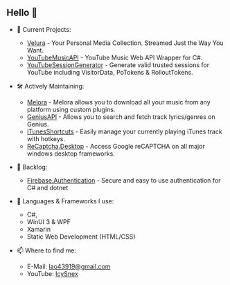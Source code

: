 ## Hello 👋

- 👀 Current Projects:
  - [Velura](https://github.com/IcySnex/Velura) -  Your Personal Media Collection. Streamed Just the Way You Want.
  - [YouTubeMusicAPI](https://github.com/IcySnex/YouTubeMusicAPI) - YouTube Music Web API Wrapper for C#.
  - [YouTubeSessionGenerator](https://github.com/IcySnex/YouTubeSessionGenerator) - Generate valid trusted sessions for YouTube including VisitorData, PoTokens & RolloutTokens.
 
- 🛠️ Actively Maintaining:
  - [Melora](https://github.com/IcySnex/Melora) - Melora allows you to download all your music from any platform using custom plugins.
  - [GeniusAPI](https://github.com/IcySnex/GeniusAPI) - Allows you to search and fetch track lyrics/genres on Genius.
  - [ITunesShortcuts](https://github.com/IcySnex/ITunesShortcuts) - Easily manage your currently playing iTunes track with hotkeys.
  - [ReCaptcha.Desktop](https://github.com/IcySnex/ReCaptcha.Desktop) - Access Google reCAPTCHA on all major windows desktop frameworks.
 
- 📝 Backlog:
  - [Firebase.Authentication](https://github.com/IcySnex/Firebase.Authentication) - Secure and easy to use authentication for C# and dotnet
  
  
- 🌱 Languages & Frameworks I use:
  - C#,
  - WinUI 3 & WPF
  - Xamarin
  - Static Web Development (HTML/CSS)
  
  
- 📫 Where to find me:
  - E-Mail: lao43919@gmail.com
  - YouTube: [IcySnex](https://www.youtube.com/@IcySnex)

<!---
IcySnex/IcySnex is a ✨ special ✨ repository because its `README.md` (this file) appears on your GitHub profile.
You can click the Preview link to take a look at your changes.
--->
